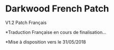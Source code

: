 # Darkwood French Patch
 V1.2 Patch Français

  *Traduction Française en cours de finalisation...

  *Mise à disposition vers le 31/05/2018
